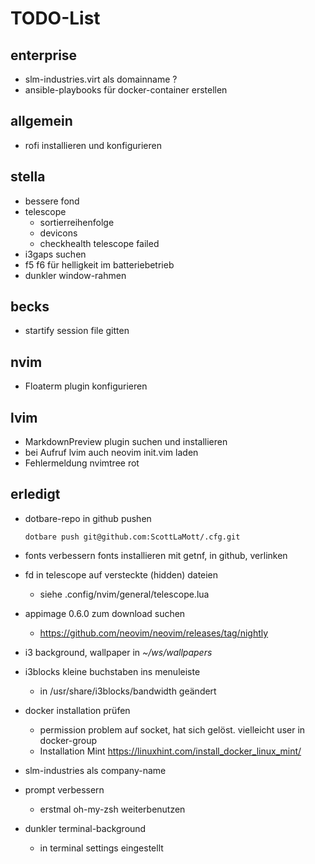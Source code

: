 TODO-List
=
enterprise
-
- slm-industries.virt als domainname ?
- ansible-playbooks für docker-container erstellen

allgemein
-
- rofi installieren und konfigurieren

stella
-
- bessere fond
- telescope
  - sortierreihenfolge
  - devicons
  - checkhealth telescope failed
- i3gaps suchen
- f5 f6 für helligkeit im batteriebetrieb
- dunkler window-rahmen

becks
-
- startify session file gitten

nvim
-
- Floaterm plugin konfigurieren

lvim
-
- MarkdownPreview plugin suchen und installieren
- bei Aufruf lvim auch neovim init.vim laden
- Fehlermeldung nvimtree rot

erledigt
-

- dotbare-repo in github pushen
  ```
  dotbare push git@github.com:ScottLaMott/.cfg.git
  ```

- fonts verbessern
    fonts installieren mit getnf, in github, verlinken
- fd in telescope auf versteckte (hidden) dateien
  - siehe .config/nvim/general/telescope.lua
- appimage 0.6.0 zum download suchen
  -  https://github.com/neovim/neovim/releases/tag/nightly
- i3 background, wallpaper in _~/ws/wallpapers_
- i3blocks kleine buchstaben ins menuleiste
  - in /usr/share/i3blocks/bandwidth geändert
- docker installation prüfen
  - permission problem auf socket, hat sich gelöst. vielleicht user in docker-group
  - Installation Mint https://linuxhint.com/install_docker_linux_mint/
- slm-industries als company-name
- prompt verbessern
  - erstmal oh-my-zsh weiterbenutzen
- dunkler terminal-background
  - in terminal settings eingestellt
